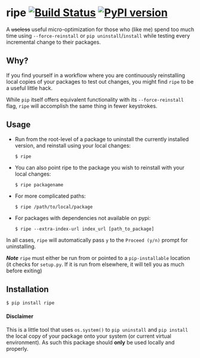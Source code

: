 # ripe  [![Build Status](https://travis-ci.org/shaunvxc/ripe.svg?branch=master)](https://travis-ci.org/shaunvxc/ripe) [![PyPI version](https://badge.fury.io/py/ripe.svg)](https://badge.fury.io/py/ripe) 

A <s>useless</s> useful micro-optimization for those who (like me) spend too much time using `--force-reinstall` or `pip uninstall`/`install` while testing every incremental change to their packages. 

## Why?
If you find yourself in a workflow where you are continuously reinstalling local copies of your packages to test out changes, you might find `ripe` to be a useful little hack.

While `pip` itself offers equivalent functionality with its `--force-reinstall` flag, `ripe` will accomplish the same thing in fewer keystrokes.  

## Usage

- Run from the root-level of a package to uninstall the currently installed version, and reinstall using your local changes:

    `$ ripe` 

- You can also point ripe to the package you wish to reinstall with your local changes:

    `$ ripe packagename`
 
- For more complicated paths:

    `$ ripe /path/to/local/package`
    
- For packages with dependencies not available on pypi:
    
    `$ ripe --extra-index-url index_url [path_to_package]`

In all cases, `ripe` will automatically pass `y` to the `Proceed (y/n)` prompt for uninstalling.

***Note*** `ripe` must either be run from or pointed to a `pip-installable` location (it checks for `setup.py`. If it is run from elsewhere, it will tell you as much before exiting) 

## Installation

`$ pip install ripe`


#### Disclaimer
This is a little tool that uses `os.system()` to `pip uninstall` and `pip install` the local copy of your package onto your system (or current virtual environment).  As such this package should **only** be used locally and properly. 
